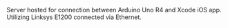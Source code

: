 Server hosted for connection between Arduino Uno R4 and Xcode iOS app. Utilizing Linksys E1200 connected via Ethernet.
